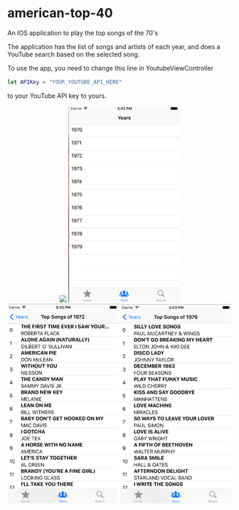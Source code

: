 # american-top-40
An IOS application to play the top songs of the 70's

The application has the list of songs and artists of each year, and does a YouTube search based on the selected song.

To use the app, you need to change this line in YoutubeViewController
```swift
let APIKey = "YOUR_YOUTUBE_API_HERE"
```
to your YouTube API key to yours.

<p align="center">
  <img src="https://github.com/mustafatunc/american-top-40/blob/master/screenshots/menu.png" width="250"/>
  <img src="https://github.com/mustafatunc/american-top-40/blob/master/screenshots/yearslist.png" width="250"/>
  <img src="https://github.com/mustafatunc/american-top-40/blob/master/screenshots/songlist1.png" width="250"/>
  <img src="https://github.com/mustafatunc/american-top-40/blob/master/screenshots/songlist2.png" width="250"/>
</p>

